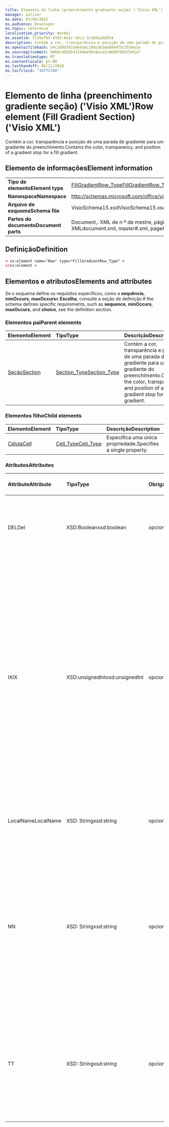 ```yaml
---
title: Elemento de linha (preenchimento gradiente seção) ('Visio XML')
manager: soliver
ms.date: 03/09/2015
ms.audience: Developer
ms.topic: reference
localization_priority: Normal
ms.assetid: f216afb5-4393-6e1c-54c2-3c184a26d934
description: Contém a cor, transparência e posição de uma parada de gradiente para um gradiente do preenchimento.
ms.openlocfilehash: 54c2d9d7833e6434c19dc863ded994f5c3539a1e
ms.sourcegitcommit: 9d60cd82b5413446e5bc8ace2cd689f683fb41a7
ms.translationtype: MT
ms.contentlocale: pt-BR
ms.lasthandoff: 06/11/2018
ms.locfileid: "19772788"
---
```

# <a name="row-element-fill-gradient-section-visio-xml"></a><span data-ttu-id="402e3-103">Elemento de linha (preenchimento gradiente seção) ('Visio XML')</span><span class="sxs-lookup"><span data-stu-id="402e3-103">Row element (Fill Gradient Section) ('Visio XML')</span></span>

<span data-ttu-id="402e3-104">Contém a cor, transparência e posição de uma parada de gradiente para um gradiente do preenchimento.</span><span class="sxs-lookup"><span data-stu-id="402e3-104">Contains the color, transparency, and position of a gradient stop for a fill gradient.</span></span>
  
## <a name="element-information"></a><span data-ttu-id="402e3-105">Elemento de informações</span><span class="sxs-lookup"><span data-stu-id="402e3-105">Element information</span></span>

|||
|:-----|:-----|
|<span data-ttu-id="402e3-106">**Tipo de elemento**</span><span class="sxs-lookup"><span data-stu-id="402e3-106">**Element type**</span></span> <br/> |[<span data-ttu-id="402e3-107">FillGradientRow_Type</span><span class="sxs-lookup"><span data-stu-id="402e3-107">FillGradientRow_Type</span></span>](fillgradientrow_type-complextypevisio-xml.md) <br/> |
|<span data-ttu-id="402e3-108">**Namespace**</span><span class="sxs-lookup"><span data-stu-id="402e3-108">**Namespace**</span></span> <br/> |http://schemas.microsoft.com/office/visio/2012/main  <br/> |
|<span data-ttu-id="402e3-109">**Arquivo de esquema**</span><span class="sxs-lookup"><span data-stu-id="402e3-109">**Schema file**</span></span> <br/> |<span data-ttu-id="402e3-110">VisioSchema15.xsd</span><span class="sxs-lookup"><span data-stu-id="402e3-110">VisioSchema15.xsd</span></span>  <br/> |
|<span data-ttu-id="402e3-111">**Partes do documento**</span><span class="sxs-lookup"><span data-stu-id="402e3-111">**Document parts**</span></span> <br/> |<span data-ttu-id="402e3-112">Document,. XML de n º de mestre, página # XML</span><span class="sxs-lookup"><span data-stu-id="402e3-112">document.xml, master#.xml, page#.xml</span></span>  <br/> |
   
## <a name="definition"></a><span data-ttu-id="402e3-113">Definição</span><span class="sxs-lookup"><span data-stu-id="402e3-113">Definition</span></span>

```XML
< xs:element name="Row" type="FillGradientRow_Type" >
</xs:element >
```

## <a name="elements-and-attributes"></a><span data-ttu-id="402e3-114">Elementos e atributos</span><span class="sxs-lookup"><span data-stu-id="402e3-114">Elements and attributes</span></span>

<span data-ttu-id="402e3-115">Se o esquema define os requisitos específicos, como a **sequência**, **minOccurs**, **maxOccurs**e **Escolha**, consulte a seção de definição.</span><span class="sxs-lookup"><span data-stu-id="402e3-115">If the schema defines specific requirements, such as **sequence**, **minOccurs**, **maxOccurs**, and **choice**, see the definition section.</span></span> 
  
### <a name="parent-elements"></a><span data-ttu-id="402e3-116">Elementos pai</span><span class="sxs-lookup"><span data-stu-id="402e3-116">Parent elements</span></span>

|<span data-ttu-id="402e3-117">**Elemento**</span><span class="sxs-lookup"><span data-stu-id="402e3-117">**Element**</span></span>|<span data-ttu-id="402e3-118">**Tipo**</span><span class="sxs-lookup"><span data-stu-id="402e3-118">**Type**</span></span>|<span data-ttu-id="402e3-119">**Descrição**</span><span class="sxs-lookup"><span data-stu-id="402e3-119">**Description**</span></span>|
|:-----|:-----|:-----|
|[<span data-ttu-id="402e3-120">Seção</span><span class="sxs-lookup"><span data-stu-id="402e3-120">Section</span></span>](section-element-sheet_type-complextypevisio-xml.md) <br/> |[<span data-ttu-id="402e3-121">Section_Type</span><span class="sxs-lookup"><span data-stu-id="402e3-121">Section_Type</span></span>](section_type-complextypevisio-xml.md) <br/> |<span data-ttu-id="402e3-122">Contém a cor, transparência e posição de uma parada de gradiente para um gradiente do preenchimento.</span><span class="sxs-lookup"><span data-stu-id="402e3-122">Contains the color, transparency, and position of a gradient stop for a fill gradient.</span></span>  <br/> |
   
### <a name="child-elements"></a><span data-ttu-id="402e3-123">Elementos filho</span><span class="sxs-lookup"><span data-stu-id="402e3-123">Child elements</span></span>

|<span data-ttu-id="402e3-124">**Elemento**</span><span class="sxs-lookup"><span data-stu-id="402e3-124">**Element**</span></span>|<span data-ttu-id="402e3-125">**Tipo**</span><span class="sxs-lookup"><span data-stu-id="402e3-125">**Type**</span></span>|<span data-ttu-id="402e3-126">**Descrição**</span><span class="sxs-lookup"><span data-stu-id="402e3-126">**Description**</span></span>|
|:-----|:-----|:-----|
|[<span data-ttu-id="402e3-127">Célula</span><span class="sxs-lookup"><span data-stu-id="402e3-127">Cell</span></span>](cell-element-fill-gradient-sectionvisio-xml.md) <br/> |[<span data-ttu-id="402e3-128">Cell_Type</span><span class="sxs-lookup"><span data-stu-id="402e3-128">Cell_Type</span></span>](cell_type-complextypevisio-xml.md) <br/> |<span data-ttu-id="402e3-129">Especifica uma única propriedade.</span><span class="sxs-lookup"><span data-stu-id="402e3-129">Specifies a single property.</span></span>  <br/> |
   
### <a name="attributes"></a><span data-ttu-id="402e3-130">Atributos</span><span class="sxs-lookup"><span data-stu-id="402e3-130">Attributes</span></span>

|<span data-ttu-id="402e3-131">**Attribute**</span><span class="sxs-lookup"><span data-stu-id="402e3-131">**Attribute**</span></span>|<span data-ttu-id="402e3-132">**Tipo**</span><span class="sxs-lookup"><span data-stu-id="402e3-132">**Type**</span></span>|<span data-ttu-id="402e3-133">**Obrigatório**</span><span class="sxs-lookup"><span data-stu-id="402e3-133">**Required**</span></span>|<span data-ttu-id="402e3-134">**Descrição**</span><span class="sxs-lookup"><span data-stu-id="402e3-134">**Description**</span></span>|<span data-ttu-id="402e3-135">**Valores possíveis**</span><span class="sxs-lookup"><span data-stu-id="402e3-135">**Possible values**</span></span>|
|:-----|:-----|:-----|:-----|:-----|
|<span data-ttu-id="402e3-136">DEL</span><span class="sxs-lookup"><span data-stu-id="402e3-136">Del</span></span>  <br/> |<span data-ttu-id="402e3-137">XSD:Boolean</span><span class="sxs-lookup"><span data-stu-id="402e3-137">xsd:boolean</span></span>  <br/> |<span data-ttu-id="402e3-138">opcional</span><span class="sxs-lookup"><span data-stu-id="402e3-138">optional</span></span>  <br/> |<span data-ttu-id="402e3-139">Especifica se uma linha que seria contrário herdada de uma forma mestra foi excluída.</span><span class="sxs-lookup"><span data-stu-id="402e3-139">Specifies whether a row that would otherwise be inherited from a master shape has been deleted.</span></span>  <br/> |<span data-ttu-id="402e3-140">Valores do tipo xsd:boolean.</span><span class="sxs-lookup"><span data-stu-id="402e3-140">Values of the xsd:boolean type.</span></span>  <br/> |
|<span data-ttu-id="402e3-141">IX</span><span class="sxs-lookup"><span data-stu-id="402e3-141">IX</span></span>  <br/> |<span data-ttu-id="402e3-142">XSD:unsignedInt</span><span class="sxs-lookup"><span data-stu-id="402e3-142">xsd:unsignedInt</span></span>  <br/> |<span data-ttu-id="402e3-143">opcional</span><span class="sxs-lookup"><span data-stu-id="402e3-143">optional</span></span>  <br/> |<span data-ttu-id="402e3-144">Especifica o identificador baseada em um para a linha.</span><span class="sxs-lookup"><span data-stu-id="402e3-144">Specifies the one-based identifier for the row.</span></span> <span data-ttu-id="402e3-145">Ele deve ser unqiue e maior do que outros identificadores na mesma seção. O atributo IX é usado somente para as seções de caractere, Conexão, campo, FillGradient, geometria, camada, LineGradient, parágrafo, revisor, zero e guias.</span><span class="sxs-lookup"><span data-stu-id="402e3-145">It should be unqiue and greater than other identifiers in the same section.The IX attribute is only used for the Character, Connection, Field, FillGradient, Geometry, Layer, LineGradient, Paragraph, Reviewer, Scratch, and Tabs sections.</span></span> <span data-ttu-id="402e3-146">Uma linha só pode ter um dos atributos IX ou N.</span><span class="sxs-lookup"><span data-stu-id="402e3-146">A row can only have one of the IX or N attributes.</span></span>  <br/> |<span data-ttu-id="402e3-147">Valores do tipo xsd:unsignedInt.</span><span class="sxs-lookup"><span data-stu-id="402e3-147">Values of the xsd:unsignedInt type.</span></span>  <br/> |
|<span data-ttu-id="402e3-148">LocalName</span><span class="sxs-lookup"><span data-stu-id="402e3-148">LocalName</span></span>  <br/> |<span data-ttu-id="402e3-149">XSD: String</span><span class="sxs-lookup"><span data-stu-id="402e3-149">xsd:string</span></span>  <br/> |<span data-ttu-id="402e3-150">opcional</span><span class="sxs-lookup"><span data-stu-id="402e3-150">optional</span></span>  <br/> |<span data-ttu-id="402e3-151">Especifica o nome exclusivo do dependentes de idioma da linha.</span><span class="sxs-lookup"><span data-stu-id="402e3-151">Specifies the unique language-dependent name of the row.</span></span>  <br/> |<span data-ttu-id="402e3-152">Valores do tipo xsd: String.</span><span class="sxs-lookup"><span data-stu-id="402e3-152">Values of the xsd:string type.</span></span>  <br/> |
|<span data-ttu-id="402e3-153">N</span><span class="sxs-lookup"><span data-stu-id="402e3-153">N</span></span>  <br/> |<span data-ttu-id="402e3-154">XSD: String</span><span class="sxs-lookup"><span data-stu-id="402e3-154">xsd:string</span></span>  <br/> |<span data-ttu-id="402e3-155">opcional</span><span class="sxs-lookup"><span data-stu-id="402e3-155">optional</span></span>  <br/> |<span data-ttu-id="402e3-156">Especifica o nome exclusivo do independente do idioma da linha. O atributo N é usado somente para as seções do usuário, propriedade, ações, controle, Conexão, hiperlink e ActionTag.</span><span class="sxs-lookup"><span data-stu-id="402e3-156">Specifies the unique language-independent name of the row.The N attribute is only used for the User, Property, Actions, Control, Connection, Hyperlink, and ActionTag sections.</span></span> <span data-ttu-id="402e3-157">Uma linha só pode ter um dos atributos IX ou N.</span><span class="sxs-lookup"><span data-stu-id="402e3-157">A row can only have one of the IX or N attributes.</span></span>  <br/> |<span data-ttu-id="402e3-158">Valores do tipo xsd: String.</span><span class="sxs-lookup"><span data-stu-id="402e3-158">Values of the xsd:string type.</span></span>  <br/> |
|<span data-ttu-id="402e3-159">T</span><span class="sxs-lookup"><span data-stu-id="402e3-159">T</span></span>  <br/> |<span data-ttu-id="402e3-160">XSD: String</span><span class="sxs-lookup"><span data-stu-id="402e3-160">xsd:string</span></span>  <br/> |<span data-ttu-id="402e3-161">opcional</span><span class="sxs-lookup"><span data-stu-id="402e3-161">optional</span></span>  <br/> |<span data-ttu-id="402e3-162">Especifica o tipo do caminho geométrico representado por linha e usada na visualização de geometria.</span><span class="sxs-lookup"><span data-stu-id="402e3-162">Specifies the type of the geometric path represented by the row and used in geometry visualization.</span></span> <span data-ttu-id="402e3-163">O atributo T é usado apenas para a seção Geometry.</span><span class="sxs-lookup"><span data-stu-id="402e3-163">The T attribute is only used for the Geometry section.</span></span>  <br/> |<span data-ttu-id="402e3-164">Valores do tipo xsd: String.</span><span class="sxs-lookup"><span data-stu-id="402e3-164">Values of the xsd:string type.</span></span>  <br/> |
   

